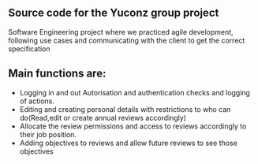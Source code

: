## Source code for the Yuconz group project

Software Engineering project where we practiced agile development, following use cases and communicating with the client to get the correct specification

## Main functions are:
* Logging in and out Autorisation and authentication checks and logging of actions.
* Editing and creating personal details with restrictions to who can do(Read,edit or create annual reviews accordingly)
* Allocate the review permissions and access to reviews accordingly to their job position.
* Adding objectives to reviews and allow future reviews to see those objectives
